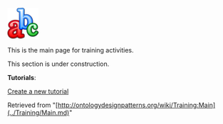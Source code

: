[![](../images/thumb/7/70/Training2.png/70px-Training2.png)](../Image/Training2.png.md "Training2.png")


This is the main page for training activities.


This section is under construction.


__Tutorials__:



  

[Create a new tutorial](http://ontologydesignpatterns.org/wiki/Special:AddData/Form:Tutorial_Form)





Retrieved from "[http://ontologydesignpatterns.org/wiki/Training:Main](../Training/Main.md)"